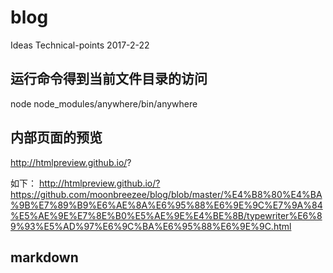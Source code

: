 # blog

Ideas Technical-points 2017-2-22

## 运行命令得到当前文件目录的访问

node node_modules/anywhere/bin/anywhere


## 内部页面的预览

http://htmlpreview.github.io/?

如下：
http://htmlpreview.github.io/?https://github.com/moonbreezee/blog/blob/master/%E4%B8%80%E4%BA%9B%E7%89%B9%E6%AE%8A%E6%95%88%E6%9E%9C%E7%9A%84%E5%AE%9E%E7%8E%B0%E5%AE%9E%E4%BE%8B/typewriter%E6%89%93%E5%AD%97%E6%9C%BA%E6%95%88%E6%9E%9C.html


## markdown
